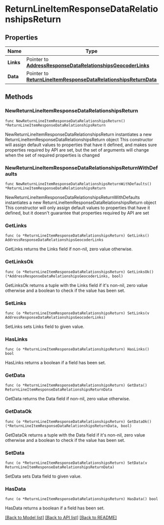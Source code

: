 # ReturnLineItemResponseDataRelationshipsReturn

## Properties

Name | Type | Description | Notes
------------ | ------------- | ------------- | -------------
**Links** | Pointer to [**AddressResponseDataRelationshipsGeocoderLinks**](AddressResponseDataRelationshipsGeocoderLinks.md) |  | [optional] 
**Data** | Pointer to [**ReturnLineItemResponseDataRelationshipsReturnData**](ReturnLineItemResponseDataRelationshipsReturnData.md) |  | [optional] 

## Methods

### NewReturnLineItemResponseDataRelationshipsReturn

`func NewReturnLineItemResponseDataRelationshipsReturn() *ReturnLineItemResponseDataRelationshipsReturn`

NewReturnLineItemResponseDataRelationshipsReturn instantiates a new ReturnLineItemResponseDataRelationshipsReturn object
This constructor will assign default values to properties that have it defined,
and makes sure properties required by API are set, but the set of arguments
will change when the set of required properties is changed

### NewReturnLineItemResponseDataRelationshipsReturnWithDefaults

`func NewReturnLineItemResponseDataRelationshipsReturnWithDefaults() *ReturnLineItemResponseDataRelationshipsReturn`

NewReturnLineItemResponseDataRelationshipsReturnWithDefaults instantiates a new ReturnLineItemResponseDataRelationshipsReturn object
This constructor will only assign default values to properties that have it defined,
but it doesn't guarantee that properties required by API are set

### GetLinks

`func (o *ReturnLineItemResponseDataRelationshipsReturn) GetLinks() AddressResponseDataRelationshipsGeocoderLinks`

GetLinks returns the Links field if non-nil, zero value otherwise.

### GetLinksOk

`func (o *ReturnLineItemResponseDataRelationshipsReturn) GetLinksOk() (*AddressResponseDataRelationshipsGeocoderLinks, bool)`

GetLinksOk returns a tuple with the Links field if it's non-nil, zero value otherwise
and a boolean to check if the value has been set.

### SetLinks

`func (o *ReturnLineItemResponseDataRelationshipsReturn) SetLinks(v AddressResponseDataRelationshipsGeocoderLinks)`

SetLinks sets Links field to given value.

### HasLinks

`func (o *ReturnLineItemResponseDataRelationshipsReturn) HasLinks() bool`

HasLinks returns a boolean if a field has been set.

### GetData

`func (o *ReturnLineItemResponseDataRelationshipsReturn) GetData() ReturnLineItemResponseDataRelationshipsReturnData`

GetData returns the Data field if non-nil, zero value otherwise.

### GetDataOk

`func (o *ReturnLineItemResponseDataRelationshipsReturn) GetDataOk() (*ReturnLineItemResponseDataRelationshipsReturnData, bool)`

GetDataOk returns a tuple with the Data field if it's non-nil, zero value otherwise
and a boolean to check if the value has been set.

### SetData

`func (o *ReturnLineItemResponseDataRelationshipsReturn) SetData(v ReturnLineItemResponseDataRelationshipsReturnData)`

SetData sets Data field to given value.

### HasData

`func (o *ReturnLineItemResponseDataRelationshipsReturn) HasData() bool`

HasData returns a boolean if a field has been set.


[[Back to Model list]](../README.md#documentation-for-models) [[Back to API list]](../README.md#documentation-for-api-endpoints) [[Back to README]](../README.md)


